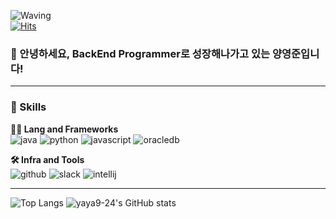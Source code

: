 ![Waving](https://capsule-render.vercel.app/api?type=soft&height=120&color=19862b&text=YAYA🐊&fontSize=70&fontColor=ffffff) <br>
[![Hits](https://hits.seeyoufarm.com/api/count/incr/badge.svg?url=https%3A%2F%2Fgithub.com%2Fyaya9-24%2Fhit-counter&count_bg=%23353535&title_bg=%23000000&icon=github.svg&icon_color=%23FFFFFF&title=hits&edge_flat=false)](https://hits.seeyoufarm.com)

### 🙇 안녕하세요, BackEnd Programmer로 성장해나가고 있는 양영준입니다!

<hr>

### 🦾 Skills
**🧑‍💻 Lang and Frameworks**<br>
![java](https://img.shields.io/badge/java-ffffff.svg?&style=for-the-badge&logo=openjdk&logoColor=black)
![python](https://img.shields.io/badge/python-3776AB.svg?&style=for-the-badge&logo=python&logoColor=white)
![javascript](https://img.shields.io/badge/javascript-F7DF1E.svg?&style=for-the-badge&logo=javascript&logoColor=white)
![oracledb](https://img.shields.io/badge/oracledb-F80000.svg?&style=for-the-badge&logo=oracle&logoColor=white)



**🛠️ Infra and Tools** <br>
![github](https://img.shields.io/badge/github-181717.svg?&style=for-the-badge&logo=github&logoColor=white)
![slack](https://img.shields.io/badge/slack-4A154B.svg?&style=for-the-badge&logo=slack&logoColor=white)
![intellij](https://img.shields.io/badge/intellij-000000.svg?&style=for-the-badge&logo=intellijidea&logoColor=white)

<hr>

![Top Langs](https://github-readme-stats.vercel.app/api/top-langs/?username=yaya9-24&layout=compact&bg_color=180,19862b,00000000&title_color=ffffff&text_color=ffffff)
![yaya9-24's GitHub stats](https://github-readme-stats.vercel.app/api?username=yaya9-24&show_icons=true&theme=highcontrast)

